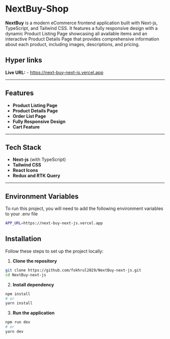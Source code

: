 # NextBuy-Shop

**NextBuy** is a modern eCommerce frontend application built with Next-js, TypeScript, and Tailwind CSS. It features a fully responsive design with a dynamic Product Listing Page showcasing all available items and an interactive Product Details Page that provides comprehensive information about each product, including images, descriptions, and pricing.

## Hyper links

**Live URL:** - https://next-buy-next-js.vercel.app

---

## Features

- **Product Listing Page**
- **Product Details Page**
- **Order List Page**
- **Fully Responsive Design**
- **Cart Feature**

---

## Tech Stack

- **Next-js** (with TypeScript)
- **Tailwind CSS**
- **React Icons**
- **Redux and RTK Query**


---

## Environment Variables

To run this project, you will need to add the following environment variables to your .env file

```bash
APP_URL=https://next-buy-next-js.vercel.app
```

## Installation

Follow these steps to set up the project locally:

1. **Clone the repository**

```bash
git clone https://github.com/fokhrul2029/NextBuy-next-js.git
cd NextBuy-next-js
```

2. **Install dependency**

```bash
npm install
# or
yarn install
```

3. **Run the application**

```bash
npm run dev
# or
yarn dev
```
